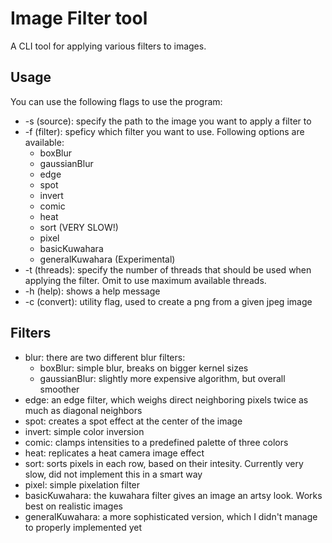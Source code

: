# Image Filter tool

A CLI tool for applying various filters to images.

## Usage

You can use the following flags to use the program:

- -s (source): specify the path to the image you want to apply a filter to
- -f (filter): speficy which filter you want to use. Following options are available:
  - boxBlur
  - gaussianBlur
  - edge
  - spot
  - invert
  - comic
  - heat
  - sort (VERY SLOW!)
  - pixel
  - basicKuwahara
  - generalKuwahara (Experimental)
- -t (threads): specify the number of threads that should be used when applying the filter. Omit to use maximum available threads.
- -h (help): shows a help message
- -c (convert): utility flag, used to create a png from a given jpeg image

## Filters

- blur: there are two different blur filters:
  - boxBlur: simple blur, breaks on bigger kernel sizes
  - gaussianBlur: slightly more expensive algorithm, but overall smoother
- edge: an edge filter, which weighs direct neighboring pixels twice as much as diagonal neighbors
- spot: creates a spot effect at the center of the image
- invert: simple color inversion
- comic: clamps intensities to a predefined palette of three colors
- heat: replicates a heat camera image effect
- sort: sorts pixels in each row, based on their intesity. Currently very slow, did not implement this in a smart way
- pixel: simple pixelation filter
- basicKuwahara: the kuwahara filter gives an image an artsy look. Works best on realistic images
- generalKuwahara: a more sophisticated version, which I didn't manage to properly implemented yet
